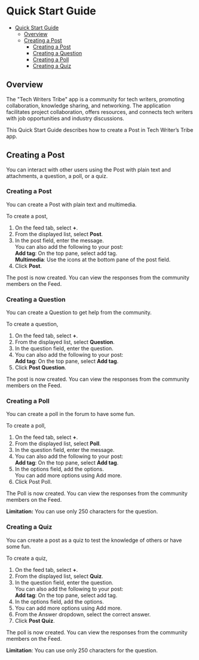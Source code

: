# Quick Start Guide

<!-- TOC tocDepth:2..3 chapterDepth:2..6 -->

- [Quick Start Guide](#quick-start-guide)
  - [Overview](#overview)
  - [Creating a Post](#creating-a-post)
    - [Creating a Post](#creating-a-post-1)
    - [Creating a Question](#creating-a-question)
    - [Creating a Poll](#creating-a-poll)
    - [Creating a Quiz](#creating-a-quiz)

<!-- /TOC -->

## Overview
The "Tech Writers Tribe" app is a community for tech writers, promoting collaboration, knowledge sharing, and networking. The application facilitates project collaboration, offers resources, and connects tech writers with job opportunities and industry discussions.

This Quick Start Guide describes how to create a Post in Tech Writer’s Tribe app.

## Creating a Post
You can interact with other users using the Post with plain text and attachments, a question, a poll, or a quiz.

### Creating a Post
You can create a Post with plain text and multimedia.

To create a post,

1. On the feed tab, select **+**.
1. From the displayed list, select **Post**.
1. In the post field, enter the message.  
    You can also add the following to your post:  
    **Add tag**: On the top pane, select add tag.  
    **Multimedia**: Use the icons at the bottom pane of the post field.
1. Click **Post**.


The post is now created. You can view the responses from the community members on the Feed.

### Creating a Question

You can create a Question to get help from the community.

To create a question,

1. On the feed tab, select **+**.
1. From the displayed list, select **Question**.
1. In the question field, enter the question.
1. You can also add the following to your post:  
    **Add tag**: On the top pane, select **Add tag**.
1. Click **Post Question**.

The post is now created. You can view the responses from the community members on the Feed.

### Creating a Poll

You can create a poll in the forum to have some fun.

To create a poll,

1. On the feed tab, select **+**.
1. From the displayed list, select **Poll**.
1. In the question field, enter the message.
1. You can also add the following to your post:  
    **Add tag**: On the top pane, select **Add tag**.
1. In the options field, add the options.   
    You can add more options using Add more.
1. Click Post Poll.

The Poll is now created. You can view the responses from the community members on the Feed.

**Limitation:**  You can use only 250 characters for the question.

### Creating a Quiz

You can create a post as a quiz to test the knowledge of others or have some fun.

To create a quiz,

1. On the feed tab, select **+**.
2. From the displayed list, select **Quiz**.
1. In the question field, enter the question.  
   You can also add the following to your post:  
    **Add tag**: On the top pane, select add tag.  
1. In the options field, add the options.
1. You can add more options using Add more.
1. From the Answer dropdown, select the correct answer.
1. Click **Post Quiz**.

The poll is now created. You can view the responses from the community members on the Feed.

**Limitation**:  You can use only 250 characters for the question.
